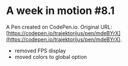 # A week in motion #8.1

A Pen created on CodePen.io. Original URL: [https://codepen.io/trajektorijus/pen/mdeBYrX](https://codepen.io/trajektorijus/pen/mdeBYrX).

- removed FPS display
- moved colors to global option
